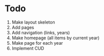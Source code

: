 # Todo
1. Make layout skeleton
2. Add pages
3. Add navigation (links, years)
4. Make homepage (all items by current year)
5. Make page for each year
6. Implement CUD